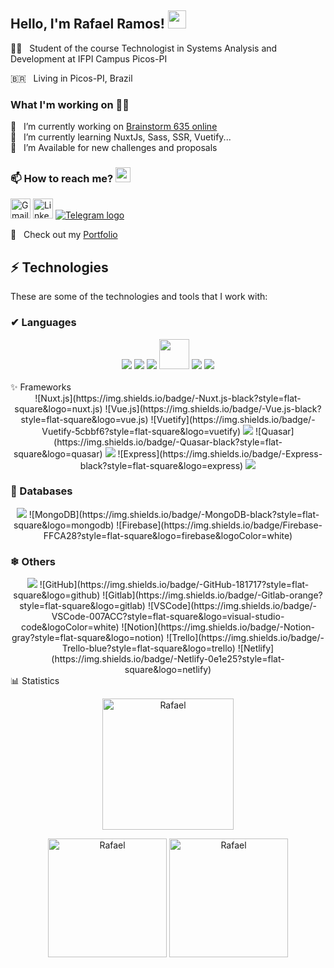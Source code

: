 ## Hello, I'm Rafael Ramos! <img src="https://github.com/TheDudeThatCode/TheDudeThatCode/blob/master/Assets/Hi.gif" width="29px">

🧑‍🏫  &nbsp; Student of the course Technologist in Systems Analysis and Development at IFPI Campus Picos-PI<br>

🇧🇷  &nbsp; Living in Picos-PI, Brazil

### What I'm working on 👨‍💻
🔭  &nbsp; I’m currently working on [Brainstorm 635 online](https://app-brainstorming.web.app/) <br>
💬  &nbsp; I’m currently learning NuxtJs, Sass, SSR, Vuetify... <br>
🌱  &nbsp; I’m Available for new challenges and proposals <br>

### 📫 How to reach me? <img src="https://github.com/TheDudeThatCode/TheDudeThatCode/blob/master/Assets/Earth.gif" width="24px">
[<img src="https://github.com/TheDudeThatCode/TheDudeThatCode/blob/master/Assets/Gmail.svg" alt="Gmail logo" height="32">](mailto:rafaelramos64@protonmail.com)
[<img src="https://github.com/TheDudeThatCode/TheDudeThatCode/blob/master/Assets/Linkedin.svg" alt="Linkedin Logo" width="32">](https://www.linkedin.com/in/rafael-ramos64/) 
[<img src="https://img.icons8.com/color/35/000000/telegram-app--v5.png" alt="Telegram logo" >](https://t.me/RamosMaster)

🚀 &nbsp; Check out my [Portfolio](https://rafaelramos64.github.io/) <br>


## ⚡ Technologies

These are some of the technologies and tools that I work with:

### ✔ Languages
<div align="center"> 
 <img src="https://img.icons8.com/color/48/000000/html-5--v1.png"/> <img src="https://img.icons8.com/color/48/000000/css3.png"/>
 <img src="https://img.icons8.com/color/48/000000/javascript--v1.png"/>
  <img src="https://user-images.githubusercontent.com/83739628/147862737-33f8ebf8-4d9e-4da6-93d8-9db063a0fe3f.png" width="48px"> 
 <img src="https://img.icons8.com/color/48/000000/python--v1.png"/> <img src="https://img.icons8.com/color/48/000000/selenium-test-automation.png"/>  
</div><br/

### ✨ Frameworks
<div align="center">
![Nuxt.js](https://img.shields.io/badge/-Nuxt.js-black?style=flat-square&logo=nuxt.js)
![Vue.js](https://img.shields.io/badge/-Vue.js-black?style=flat-square&logo=vue.js)
![Vuetify](https://img.shields.io/badge/-Vuetify-5cbbf6?style=flat-square&logo=vuetify)
 <img src="https://img.icons8.com/color/48/000000/bootstrap.png"/>
![Quasar](https://img.shields.io/badge/-Quasar-black?style=flat-square&logo=quasar)
<img src="https://img.icons8.com/fluency/48/000000/node-js.png"/>
![Express](https://img.shields.io/badge/-Express-black?style=flat-square&logo=express)
<img src="https://img.icons8.com/color/48/000000/sass.png"/>
</div>

### 🎲 Databases
<div align="center">
<img src="https://img.icons8.com/fluency/48/000000/mysql-logo.png"/>
![MongoDB](https://img.shields.io/badge/-MongoDB-black?style=flat-square&logo=mongodb)
![Firebase](https://img.shields.io/badge/Firebase-FFCA28?style=flat-square&logo=firebase&logoColor=white)
</div>

### ❄ Others
<div align="center">
<img src="https://img.icons8.com/color/48/000000/git.png"/>
![GitHub](https://img.shields.io/badge/-GitHub-181717?style=flat-square&logo=github)
![Gitlab](https://img.shields.io/badge/-Gitlab-orange?style=flat-square&logo=gitlab)
![VSCode](https://img.shields.io/badge/-VSCode-007ACC?style=flat-square&logo=visual-studio-code&logoColor=white)
![Notion](https://img.shields.io/badge/-Notion-gray?style=flat-square&logo=notion)
![Trello](https://img.shields.io/badge/-Trello-blue?style=flat-square&logo=trello)
![Netlify](https://img.shields.io/badge/-Netlify-0e1e25?style=flat-square&logo=netlify)
</div



<h2 align="left">📊 Statistics</h2><br/>
<div>
  <p align="center"><img height="210rem" src="https://github-readme-streak-stats.herokuapp.com?user=rafaelramos64&theme=synthwave&date_format=M%20j%5B%2C%20Y%5D" alt="Rafael" />   </p>
  <p align="center">
    <img height="190em" src="https://github-readme-stats.vercel.app/api?username=rafaelramos64&show_icons=true&text_color=E5289E&title_color=9645F4&bg_color=181925&icon_color=9645F4" alt="Rafael" />
    <img height="190em" src="https://github-readme-stats.vercel.app/api/top-langs/?username=rafaelramos64&&langs_count=8&layout=compact&text_color=E5289E&title_color=9645F4&bg_color=181925&icon_color=E5289E" alt="Rafael" />
  </p>
</div>
